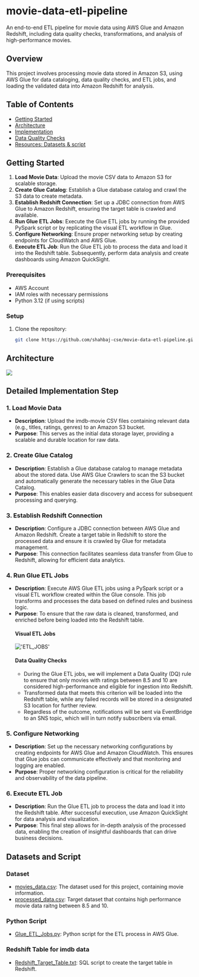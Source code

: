 # movie-data-etl-pipeline
An end-to-end ETL pipeline for movie data using AWS Glue and Amazon Redshift, including data quality checks, transformations, and analysis of high-performance movies.

## Overview
This project involves processing movie data stored in Amazon S3, using AWS Glue for data cataloging, data quality checks, and ETL jobs, and loading the validated data into Amazon Redshift for analysis.

## Table of Contents
- [Getting Started](#getting-started)
- [Architecture](#architecture)
- [Implementation](#detailed-implementation-step)
- [Data Quality Checks](#data-quality-checks)
- [Resources: Datasets & script](#datasets-and-script)

## Getting Started
1. **Load Movie Data**: Upload the movie CSV data to Amazon S3 for scalable storage.
2. **Create Glue Catalog**: Establish a Glue database catalog and crawl the S3 data to create metadata.
3. **Establish Redshift Connection**: Set up a JDBC connection from AWS Glue to Amazon Redshift, ensuring the target table is crawled and available.
4. **Run Glue ETL Jobs**: Execute the Glue ETL jobs by running the provided PySpark script or by replicating the visual ETL workflow in Glue.
5. **Configure Networking**: Ensure proper networking setup by creating endpoints for CloudWatch and AWS Glue.
6. **Execute ETL Job**: Run the Glue ETL job to process the data and load it into the Redshift table. Subsequently, perform data analysis and create dashboards using Amazon QuickSight.

### Prerequisites
- AWS Account
- IAM roles with necessary permissions
- Python 3.12 (if using scripts)

### Setup
1. Clone the repository:
   ```bash
   git clone https://github.com/shahbaj-cse/movie-data-etl-pipeline.git

## Architecture
![](architecture.png)

## Detailed Implementation Step

### 1. Load Movie Data
   - **Description**: Upload the imdb-movie CSV files containing relevant data (e.g., titles, ratings, genres) to an Amazon S3 bucket.
   - **Purpose**: This serves as the initial data storage layer, providing a scalable and durable location for raw data.

### 2. Create Glue Catalog
   - **Description**: Establish a Glue database catalog to manage metadata about the stored data. Use AWS Glue Crawlers to scan the S3 bucket and automatically generate the necessary tables in the Glue Data Catalog.
   - **Purpose**: This enables easier data discovery and access for subsequent processing and querying.

### 3. Establish Redshift Connection
   - **Description**: Configure a JDBC connection between AWS Glue and Amazon Redshift. Create a target table in Redshift to store the processed data and ensure it is crawled by Glue for metadata management.
   - **Purpose**: This connection facilitates seamless data transfer from Glue to Redshift, allowing for efficient data analytics.

### 4. Run Glue ETL Jobs
   - **Description**: Execute AWS Glue ETL jobs using a PySpark script or a visual ETL workflow created within the Glue console. This job transforms and processes the data based on defined rules and business logic.
   - **Purpose**: To ensure that the raw data is cleaned, transformed, and enriched before being loaded into the Redshift table.
     #### Visual ETL Jobs
     !['ETL_JOBS'](glue-etl-visual.jpg)
     #### Data Quality Checks
        - During the Glue ETL jobs, we will implement a Data Quality (DQ) rule to ensure that only movies with ratings between 8.5 and 10 are considered high-performance and eligible for ingestion into Redshift.
        - Transformed data that meets this criterion will be loaded into the Redshift table, while any failed records will be stored in a designated S3 location for further review.
        - Regardless of the outcome, notifications will be sent via EventBridge to an SNS topic, which will in turn notify subscribers via email.


### 5. Configure Networking
   - **Description**: Set up the necessary networking configurations by creating endpoints for AWS Glue and Amazon CloudWatch. This ensures that Glue jobs can communicate effectively and that monitoring and logging are enabled.
   - **Purpose**: Proper networking configuration is critical for the reliability and observability of the data pipeline.

### 6. Execute ETL Job
   - **Description**: Run the Glue ETL job to process the data and load it into the Redshift table. After successful execution, use Amazon QuickSight for data analysis and visualization.
   - **Purpose**: This final step allows for in-depth analysis of the processed data, enabling the creation of insightful dashboards that can drive business decisions.

## Datasets and Script
  ### Dataset
  - [movies_data.csv](movie_data/imdb_movies_rating.csv): The dataset used for this project, containing movie information.
  - [processed_data.csv](movie_data/high_performance_movie.csv): Target dataset that contains high performance movie data raitng between 8.5 and 10.
  
  ### Python Script
  - [Glue_ETL_Jobs.py](glue_etl_job_script.py): Python script for the ETL process in AWS Glue.
  
  ### Redshift Table for imdb data
  - [Redshift_Target_Table.txt](redshift_tables_for_imdb.txt): SQL script to create the target table in Redshift.
